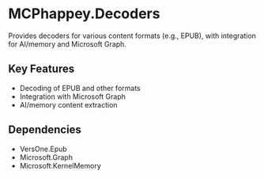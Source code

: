 # MCPhappey.Decoders

Provides decoders for various content formats (e.g., EPUB), with integration for AI/memory and Microsoft Graph.

## Key Features
- Decoding of EPUB and other formats
- Integration with Microsoft Graph
- AI/memory content extraction

## Dependencies
- VersOne.Epub
- Microsoft.Graph
- Microsoft.KernelMemory

